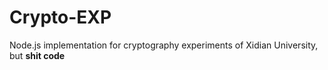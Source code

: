 # Crypto-EXP
Node.js implementation for cryptography experiments of Xidian University, but **shit code**
